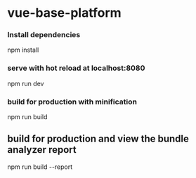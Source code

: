 # vue-base-platform

### Install dependencies
npm install

### serve with hot reload at localhost:8080
npm run dev

### build for production with minification
npm run build

## build for production and view the bundle analyzer report
npm run build --report
